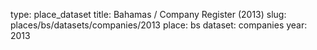 type: place_dataset
title: Bahamas / Company Register (2013)
slug: places/bs/datasets/companies/2013
place: bs
dataset: companies
year: 2013
